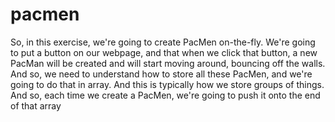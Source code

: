 # pacmen
So, in this exercise, we're going to create PacMen on-the-fly. We're going to put a button on our 
webpage, and that when we click that button, a new PacMan will be created and will start moving 
around, bouncing off the walls. And so, we need to understand how to store all these PacMen, 
and we're going to do that in array. And this is typically how we store groups of things. And so,
each time we create a PacMen, we're going to push it onto the end of that array


